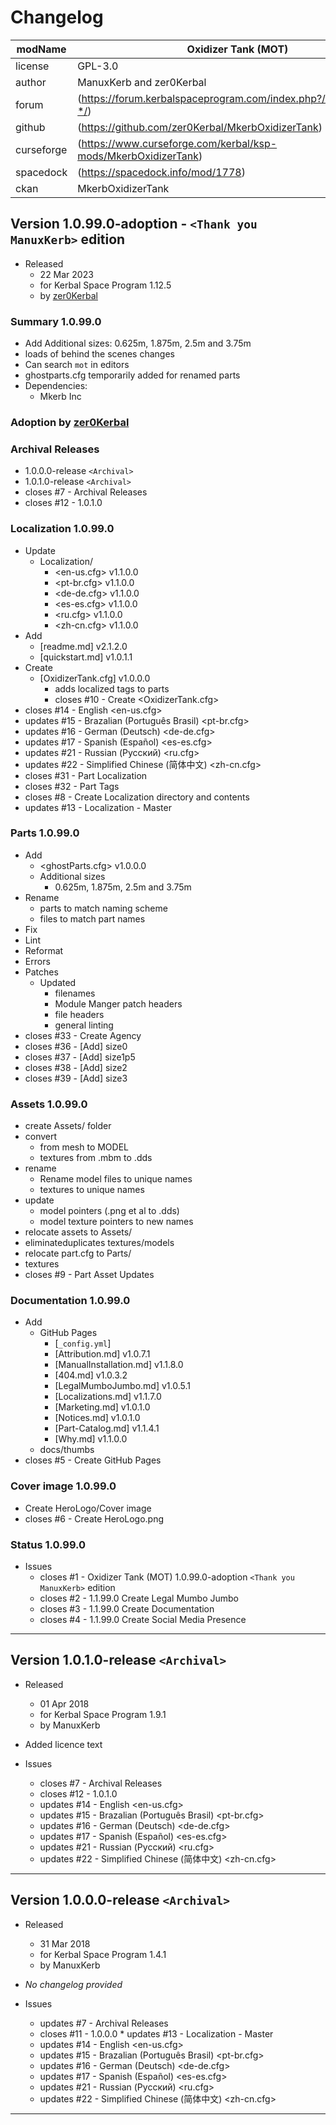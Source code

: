 # Changelog  
  
| modName    | Oxidizer Tank (MOT)                                         |
| ---------- | ----------------------------------------------------------------- |
| license    | GPL-3.0                                                           |
| author     | ManuxKerb and zer0Kerbal                                          |
| forum      | (https://forum.kerbalspaceprogram.com/index.php?/topic/215723-*/) |
| github     | (https://github.com/zer0Kerbal/MkerbOxidizerTank)                 |
| curseforge | (https://www.curseforge.com/kerbal/ksp-mods/MkerbOxidizerTank)    |
| spacedock  | (https://spacedock.info/mod/1778)                                 |
| ckan       | MkerbOxidizerTank                                                 |

## Version 1.0.99.0-adoption - `<Thank you ManuxKerb>` edition

* Released
  * 22 Mar 2023
  * for Kerbal Space Program 1.12.5
  * by [zer0Kerbal](https://github.com/zer0Kerbal)

### Summary 1.0.99.0

* Add Additional sizes: 0.625m, 1.875m, 2.5m and 3.75m
* loads of behind the scenes changes
* Can search `mot` in editors
* ghostparts.cfg temporarily added for renamed parts
* Dependencies:
  * Mkerb Inc

### Adoption by [zer0Kerbal](https://github.com/zer0Kerbal)

### Archival Releases

* 1.0.0.0-release `<Archival>`
* 1.0.1.0-release `<Archival>`
* closes #7 - Archival Releases
* closes #12 - 1.0.1.0

### Localization 1.0.99.0

* Update
  * Localization/
    * <en-us.cfg> v1.1.0.0
    * <pt-br.cfg> v1.1.0.0
    * <de-de.cfg> v1.1.0.0
    * <es-es.cfg> v1.1.0.0
    * <ru.cfg> v1.1.0.0
    * <zh-cn.cfg> v1.1.0.0
* Add
  * [readme.md] v2.1.2.0
  * [quickstart.md] v1.0.1.1
* Create
  * [OxidizerTank.cfg] v1.0.0.0
    * adds localized tags to parts
    * closes #10 - Create <OxidizerTank.cfg>
* closes #14 - English <en-us.cfg>
* updates #15 - Brazalian (Português Brasil) <pt-br.cfg>
* updates #16 - German (Deutsch) <de-de.cfg>
* updates #17 - Spanish (Español) <es-es.cfg>
* updates #21 - Russian (Русский) <ru.cfg>
* updates #22 - Simplified Chinese (简体中文) <zh-cn.cfg>
* closes #31 - Part Localization
* closes #32 - Part Tags
* closes #8 - Create Localization directory and contents
* updates #13 - Localization - Master

### Parts 1.0.99.0

* Add
  * <ghostParts.cfg> v1.0.0.0
  * Additional sizes
    * 0.625m, 1.875m, 2.5m and 3.75m
* Rename
  * parts to match naming scheme
  * files to match part names
* Fix
* Lint
* Reformat
* Errors
* Patches
  * Updated
    * filenames
    * Module Manger patch headers
    * file headers
    * general linting
* closes #33 - Create Agency
* closes #36 - [Add] size0
* closes #37 - [Add] size1p5
* closes #38 - [Add] size2
* closes #39 - [Add] size3

### Assets 1.0.99.0

* create Assets/ folder
* convert
  * from mesh to MODEL
  * textures from .mbm to .dds
* rename
  * Rename model files to unique names
  * textures to unique names
* update
  * model pointers (.png et al to .dds)
  * model texture pointers to new names
* relocate assets to Assets/
* eliminateduplicates textures/models
* relocate part.cfg to Parts/
* textures
* closes #9 - Part Asset Updates

### Documentation 1.0.99.0

* Add
  * GitHub Pages
    * [`_config.yml`]
    * [Attribution.md] v1.0.7.1
    * [ManualInstallation.md] v1.1.8.0
    * [404.md] v1.0.3.2
    * [LegalMumboJumbo.md] v1.0.5.1
    * [Localizations.md] v1.1.7.0
    * [Marketing.md] v1.0.1.0
    * [Notices.md] v1.0.1.0
    * [Part-Catalog.md] v1.1.4.1
    * [Why.md] v1.1.0.0
  * docs/thumbs
* closes #5 - Create GitHub Pages

### Cover image 1.0.99.0

* Create HeroLogo/Cover image
* closes #6 - Create HeroLogo.png

### Status 1.0.99.0

* Issues
  * closes #1 - Oxidizer Tank (MOT) 1.0.99.0-adoption `<Thank you ManuxKerb>` edition
  * closes #2 - 1.1.99.0 Create Legal Mumbo Jumbo
  * closes #3 - 1.1.99.0 Create Documentation
  * closes #4 - 1.1.99.0 Create Social Media Presence

---

## Version 1.0.1.0-release `<Archival>`

* Released
  * 01 Apr 2018
  * for Kerbal Space Program 1.9.1
  * by ManuxKerb

* Added licence text

* Issues
  * closes #7 - Archival Releases
  * closes #12 - 1.0.1.0
  * updates #14 - English <en-us.cfg>
  * updates #15 - Brazalian (Português Brasil) <pt-br.cfg>
  * updates #16 - German (Deutsch) <de-de.cfg>
  * updates #17 - Spanish (Español) <es-es.cfg>
  * updates #21 - Russian (Русский) <ru.cfg>
  * updates #22 - Simplified Chinese (简体中文) <zh-cn.cfg>

---

## Version 1.0.0.0-release `<Archival>`

* Released
  * 31 Mar 2018
  * for Kerbal Space Program 1.4.1
  * by ManuxKerb

* *No changelog provided*

* Issues
  * updates #7 - Archival Releases
  * closes #11 - 1.0.0.0  * updates #13 - Localization - Master
  * updates #14 - English <en-us.cfg>
  * updates #15 - Brazalian (Português Brasil) <pt-br.cfg>
  * updates #16 - German (Deutsch) <de-de.cfg>
  * updates #17 - Spanish (Español) <es-es.cfg>
  * updates #21 - Russian (Русский) <ru.cfg>
  * updates #22 - Simplified Chinese (简体中文) <zh-cn.cfg>

---